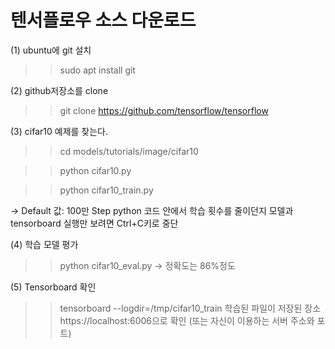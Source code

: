 
# 텐서플로우 소스 다운로드

(1) ubuntu에 git 설치  
  >> sudo apt install git
  
(2) github저장소를 clone  
  >> git clone https://github.com/tensorflow/tensorflow
  
(3) cifar10 예제를 찾는다.
  >>  cd models/tutorials/image/cifar10 
  
  >>  python cifar10.py
  
  >>  python cifar10_train.py
  
 -> Default 값: 100만 Step python 코드 안에서 학습 횟수를 줄이던지 
    모델과 tensorboard 실행만 보려면 Ctrl+C키로 중단
    
(4) 학습 모델 평가
  >> python cifar10_eval.py 
  -> 정확도는 86%정도 

(5) Tensorboard 확인
  >> tensorboard --logdir=/tmp/cifar10_train 학습된 파일이 저장된 장소
    https://localhost:6006으로 확인 (또는 자신이 이용하는 서버 주소와 포트)

